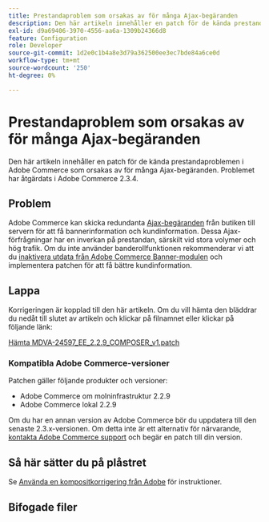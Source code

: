 ```yaml
---
title: Prestandaproblem som orsakas av för många Ajax-begäranden
description: Den här artikeln innehåller en patch för de kända prestandaproblemen i Adobe Commerce som orsakas av för många Ajax-begäranden. Problemet har åtgärdats i Adobe Commerce 2.3.4.
exl-id: d9a69406-3970-4556-aa6a-1309b24366d8
feature: Configuration
role: Developer
source-git-commit: 1d2e0c1b4a8e3d79a362500ee3ec7bde84a6ce0d
workflow-type: tm+mt
source-wordcount: '250'
ht-degree: 0%

---
```


# Prestandaproblem som orsakas av för många Ajax-begäranden

Den här artikeln innehåller en patch för de kända prestandaproblemen i Adobe Commerce som orsakas av för många Ajax-begäranden. Problemet har åtgärdats i Adobe Commerce 2.3.4.

## Problem

Adobe Commerce kan skicka redundanta [Ajax-begäranden](/help/troubleshooting/miscellaneous/high-throughput-ajax-requests-cause-poor-performance.md) från butiken till servern för att få bannerinformation och kundinformation. Dessa Ajax-förfrågningar har en inverkan på prestandan, särskilt vid stora volymer och hög trafik. Om du inte använder banderollfunktionen rekommenderar vi att du [inaktivera utdata från Adobe Commerce Banner-modulen](/help/troubleshooting/miscellaneous/disable-magento-banner-output-to-improve-site-performance.md) och implementera patchen för att få bättre kundinformation.

## Lappa

Korrigeringen är kopplad till den här artikeln. Om du vill hämta den bläddrar du nedåt till slutet av artikeln och klickar på filnamnet eller klickar på följande länk:

[Hämta MDVA-24597\_EE\_2.2.9\_COMPOSER\_v1.patch](assets/MDVA-24597_EE_2.2.9_COMPOSER_v1.patch.zip)

### Kompatibla Adobe Commerce-versioner

Patchen gäller följande produkter och versioner:

* Adobe Commerce om molninfrastruktur 2.2.9
* Adobe Commerce lokal 2.2.9

Om du har en annan version av Adobe Commerce bör du uppdatera till den senaste 2.3.x-versionen. Om detta inte är ett alternativ för närvarande, [kontakta Adobe Commerce support](/help/help-center-guide/help-center/magento-help-center-user-guide.md#submit-ticket) och begär en patch till din version.

## Så här sätter du på plåstret

Se [Använda en kompositkorrigering från Adobe](/help/how-to/general/how-to-apply-a-composer-patch-provided-by-magento.md) för instruktioner.

## Bifogade filer

